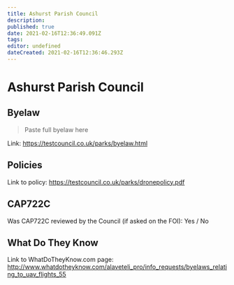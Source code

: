 ```yaml
---
title: Ashurst Parish Council
description: 
published: true
date: 2021-02-16T12:36:49.091Z
tags: 
editor: undefined
dateCreated: 2021-02-16T12:36:46.293Z
---
```


# Ashurst Parish Council


## Byelaw
> Paste full byelaw here

Link:
https://testcouncil.co.uk/parks/byelaw.html

## Policies
Link to policy:
https://testcouncil.co.uk/parks/dronepolicy.pdf

## CAP722C

Was CAP722C reviewed by the Council (if asked on the FOI): Yes / No

## What Do They Know

Link to WhatDoTheyKnow.com page:
http://www.whatdotheyknow.com/alaveteli_pro/info_requests/byelaws_relating_to_uav_flights_55

